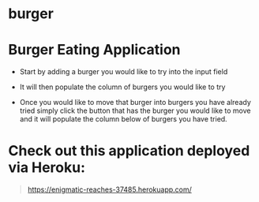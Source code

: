 # burger



# Burger Eating Application

* Start by adding a burger you would like to try into the input field

* It will then populate the column of burgers you would like to try 

* Once you would like to move that burger into burgers you have already tried simply click the button that has the burger you would like to move  and it will populate the column below of burgers you have tried.

# Check out this application deployed via Heroku:

>   https://enigmatic-reaches-37485.herokuapp.com/
